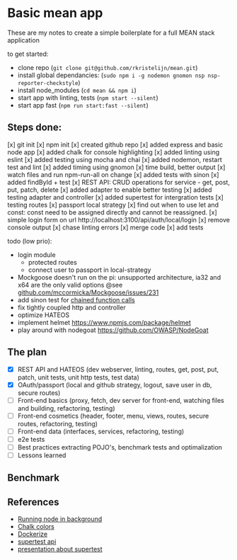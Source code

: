 # Basic mean app

These are my notes to create a simple boilerplate for a full MEAN stack application

to get started:
- clone repo (`git clone git@github.com/rkristelijn/mean.git`)
- install global dependancies: (`sudo npm i -g nodemon gnomon nsp nsp-reporter-checkstyle`)
- install node_modules (`cd mean && npm i`)
- start app with linting, tests (`npm start --silent`)
- start app fast (`npm run start:fast --silent`)

## Steps done:

[x] git init
[x] npm init
[x] created github repo
[x] added express and basic node app
[x] added chalk for console highlighting
[x] added linting using eslint
[x] added testing using mocha and chai
[x] added nodemon, restart test and lint
[x] added timing using gnomon
[x] time build, better output
[x] watch files and run npm-run-all on change
[x] added tests with sinon
[x] added findById + test
[x] REST API: CRUD operations for service - get, post, put, patch, delete
[x] added adapter to enable better testing
[x] added testing adapter and controller
[x] added supertest for intergration tests
[x] testing routes
[x] passport local strategy
[x] find out when to use let and const: const need to be assigned directly and cannot be reassigned.
[x] simple login form on url http://localhost:3100/api/auth/local/login
[x] remove console output
[x] chase linting errors
[x] merge code
[x] add tests

todo (low prio):
- login module
  - protected routes
  - connect user to passport in local-strategy
- Mockgoose doesn't run on the pi: unsupported architecture, ia32 and x64 are the only valid options
@see [github.com/mccormicka/Mockgoose/issues/231](https://github.com/mccormicka/Mockgoose/issues/231)
- add sinon test for [chained function calls](https://stackoverflow.com/questions/37948135/how-do-i-stub-a-chain-of-methods-in-sinon)
- fix tightly coupled http and controller
- optimize HATEOS
- implement helmet https://www.npmjs.com/package/helmet
- play around with nodegoat https://github.com/OWASP/NodeGoat

## The plan

- [x] REST API and HATEOS (dev webserver, linting, routes, get, post, put, patch, unit tests, unit http tests, test data)
- [x] OAuth/passport (local and github strategy, logout, save user in db, secure routes)
- [ ] Front-end basics (proxy, fetch, dev server for front-end, watching files and building, refactoring, testing)
- [ ] Front-end cosmetics (header, footer, menu, views, routes, secure routes, refactoring, testing)
- [ ] Front-end data (interfaces, services, refactoring, testing)
- [ ] e2e tests
- [ ] Best practices extracting POJO's, benchmark tests and optimalization
- [ ] Lessons learned

## Benchmark


## References
- [Running node in background](https://stackoverflow.com/questions/4018154/how-do-i-run-a-node-js-app-as-a-background-service/29042953#29042953)
- [Chalk colors](https://www.npmjs.com/package/chalk#256-and-truecolor-color-support)
- [Dockerize](https://nodejs.org/en/docs/guides/nodejs-docker-webapp/)
- [supertest api](https://github.com/visionmedia/supertest#api)
- [presentation about supertest](http://willi.am/node-mocha-supertest/)
